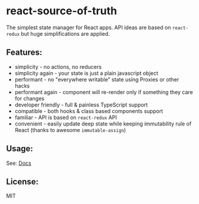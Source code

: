 # react-source-of-truth

The simplest state manager for React apps. API ideas are based on `react-redux` but huge simplifications are applied.

## Features:

- simplicity - no actions, no reducers
- simplicity again - your state is just a plain javascript object
- performant - no "everywhere writable" state using Proxies or other hacks
- performant again - component will re-render only if something they care for changes
- developer friendly - full & painless TypeScript support
- compatible - both hooks & class based components support
- familiar - API is based on `react-redux` API
- convenient - easily update deep state while keeping immutability rule of React (thanks to awesome `immutable-assign`)

## Usage:

See: [Docs][docs]

## License:

MIT

[docs]: https://dzek69.github.io/react-source-of-truth/pages/Tutorials/BasicConcepts.html
